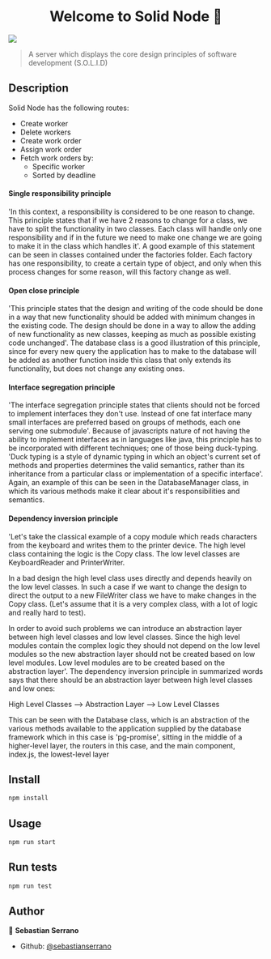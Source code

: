 <h1 align="center">Welcome to Solid Node 👋</h1>
<p>
  <img src="https://img.shields.io/badge/version-1.0.0-blue.svg?cacheSeconds=2592000" />
</p>

> A server which displays the core design principles of software development (S.O.L.I.D)

## Description

Solid Node has the following routes:
<br/>
- Create worker
- Delete workers
- Create work order
- Assign work order
- Fetch work orders by:
  - Specific worker
  - Sorted by deadline

#### Single responsibility principle

\'In this context, a responsibility is considered to be one reason to change. This principle states that if we have 2 reasons to change for a class, we have to split the functionality in two classes. Each class will handle only one responsibility and if in the future we need to make one change we are going to make it in the class which handles it\'. A good example of this statement can be seen in classes contained under the factories folder. Each factory has one responsibility, to create a certain type of object, and only when this process changes for some reason, will this factory change as well.

#### Open close principle

\'This principle states that the design and writing of the code should be done in a way that new functionality should be added with minimum changes in the existing code. The design should be done in a way to allow the adding of new functionality as new classes, keeping as much as possible existing code unchanged\'. The database class is a good illustration of this principle, since for every new query the application has to make to the database will be added as another function inside this class that only extends its functionality, but does not change any existing ones.

#### Interface segregation principle

\'The interface segregation principle states that clients should not be forced to implement interfaces they don't use. Instead of one fat interface many small interfaces are preferred based on groups of methods, each one serving one submodule\'. Because of javascripts nature of not having the ability to implement interfaces as in languages like java, this principle has to be incorporated with different techniques; one of those being duck-typing. \'Duck typing is a style of dynamic typing in which an object's current set of methods and properties determines the valid semantics, rather than its inheritance from a particular class or implementation of a specific interface\'. Again, an example of this can be seen in the DatabaseManager class, in which its various methods make it clear about it's responsibilities and semantics.


#### Dependency inversion principle

\'Let's take the classical example of a copy module which reads characters from the keyboard and writes them to the printer device. The high level class containing the logic is the Copy class. The low level classes are KeyboardReader and PrinterWriter.

In a bad design the high level class uses directly and depends heavily on the low level classes. In such a case if we want to change the design to direct the output to a new FileWriter class we have to make changes in the Copy class. (Let's assume that it is a very complex class, with a lot of logic and really hard to test).

In order to avoid such problems we can introduce an abstraction layer between high level classes and low level classes. Since the high level modules contain the complex logic they should not depend on the low level modules so the new abstraction layer should not be created based on low level modules. Low level modules are to be created based on the abstraction layer\'. The dependency inversion principle in summarized words says that there should be an abstraction layer between high level classes and low ones:

 High Level Classes --> Abstraction Layer --> Low Level Classes

This can be seen with the Database class, which is an abstraction of the various methods available to the application supplied by the database framework which in this case is \'pg-promise\', sitting in the middle of a higher-level layer, the routers in this case, and the main component, index.js, the lowest-level layer

## Install

```sh
npm install
```

## Usage

```sh
npm run start
```

## Run tests

```sh
npm run test
```

## Author

👤 **Sebastian Serrano**

* Github: [@sebastianserrano](https://github.com/sebastianserrano)
